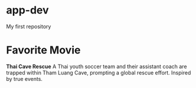 # app-dev
My first repository

# Favorite Movie
**Thai Cave Rescue**
A Thai youth soccer team and their assistant coach are trapped within Tham Luang Cave, prompting a global rescue effort. Inspired by true events.
